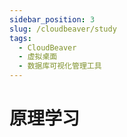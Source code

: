 ```yaml
---
sidebar_position: 3
slug: /cloudbeaver/study
tags:
  - CloudBeaver
  - 虚拟桌面
  - 数据库可视化管理工具
---
```


# 原理学习
